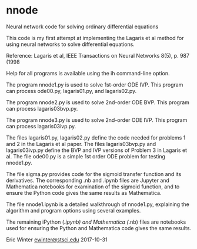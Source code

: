 # nnode

Neural network code for solving ordinary differential equations

This code is my first attempt at implementing the Lagaris et al method
for using neural networks to solve differential equations.

Reference: Lagaris et al, IEEE Transactions on Neural Networks 8(5),
p. 987 (1998

Help for all programs is available using the ih command-line option.

The program nnode1.py is used to solve 1st-order ODE IVP. This program
can process ode00.py, lagaris01.py, and lagaris02.py.

The program nnode2.py is used to solve 2nd-order ODE BVP. This program
can process lagaris03bvp.py.

The program nnode3.py is used to solve 2nd-order ODE IVP. This program
can process lagaris03ivp.py.

The files lagaris01.py, lagaris02.py define the code needed for
problems 1 and 2 in the Lagaris et al paper. The files lagaris03bvp.py
and lagaris03ivp.py define the BVP and IVP versions of Problem 3 in
Lagaris et al. The file ode00.py is a simple 1st order ODE problem for
testing nnode1.py.

The file sigma.py provides code for the sigmoid transfer function and
its derivatives. The corresponding .nb and .ipynb files are Jupyter
and Mathematica notebooks for examination of the sigmoid function, and
to ensure the Python code gives the same results as Mathematica.

The file nnode1.ipynb is a detailed walkthrough of nnode1.py,
explaining the algorithm and program options using several examples.

The remaining iPython (*.ipynb) and Mathematica (*.nb) files are
notebooks used for ensuring the Python and Mathematica code gives the
same results.

Eric Winter
ewinter@stsci.edu
2017-10-31
